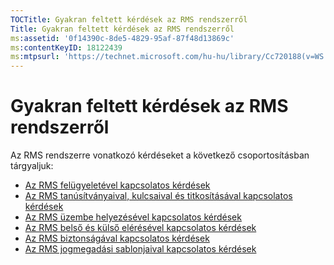 ```yaml
---
TOCTitle: Gyakran feltett kérdések az RMS rendszerről
Title: Gyakran feltett kérdések az RMS rendszerről
ms:assetid: '0f14390c-8de5-4829-95af-87f48d13869c'
ms:contentKeyID: 18122439
ms:mtpsurl: 'https://technet.microsoft.com/hu-hu/library/Cc720188(v=WS.10)'
---
```


Gyakran feltett kérdések az RMS rendszerről
===========================================

Az RMS rendszerre vonatkozó kérdéseket a következő csoportosításban tárgyaljuk:

-   [Az RMS felügyeletével kapcsolatos kérdések](https://technet.microsoft.com/43f77336-5e62-4405-9efb-55417a402d62)
-   [Az RMS tanúsítványaival, kulcsaival és titkosításával kapcsolatos kérdések](https://technet.microsoft.com/ad8cc088-1dea-44c2-be68-9091129f0f12)
-   [Az RMS üzembe helyezésével kapcsolatos kérdések](https://technet.microsoft.com/5559ae65-77ae-4e0b-bfd8-3512409ed29b)
-   [Az RMS belső és külső elérésével kapcsolatos kérdések](https://technet.microsoft.com/59c2c51f-6c20-450c-a334-0e1486292074)
-   [Az RMS biztonságával kapcsolatos kérdések](https://technet.microsoft.com/ff433834-79aa-481f-bd39-3393be12a26f)
-   [Az RMS jogmegadási sablonjaival kapcsolatos kérdések](https://technet.microsoft.com/01515f08-9844-4c1a-9ab5-a5a60a901b50)
